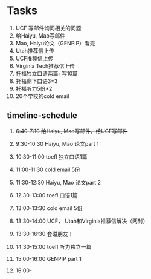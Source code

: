 # Tasks
1. UCF 写邮件询问相关的问题
2. 给Haiyu, Mao写邮件
3. Mao, Haiyu论文（GENPIP）看完
4. Utah推荐信上传
5. UCF推荐信上传
6. Virginia Tech推荐信上传
7. 托福独立口语两篇+写10篇
8. 托福剩下口语3+3
9. 托福听力5份*2
10. 20个学校的cold email

## timeline-schedule
1. ~~6:40-7:10 给Haiyu, Mao写邮件，给UCF写邮件~~
2. 9:30-10:30 Haiyu, Mao 论文part 1
3. 10:30-11:00 toefl 独立口语1篇
4. 11:00-11:30 cold email 5份
5. 11:30-12:30 Haiyu, Mao 论文part 2
6. 12:30-13:00 toefl 口语1篇
7. 13:00-13:30 cold email 5份
8. 13:30-14:00 UCF， Utah和Virginia推荐信解决（两封）

2. 13:30-16:30 套磁朋友！
3. 14:30-15:00 toefl 听力独立一篇
4. 15:00-16:00 GENPIP part 1
5. 16:00-